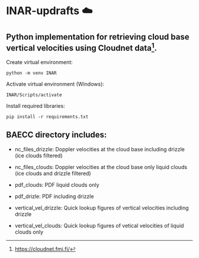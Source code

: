 # INAR-updrafts :cloud:

## Python implementation for retrieving cloud base vertical velocities using Cloudnet data[^1].


Create virtual environment:

    python -m venv INAR

Activate virtual environment (Windows):

    INAR/Scripts/activate
    
Install required libraries:

    pip install -r requirements.txt

## BAECC directory includes:


* nc_files_drizzle: Doppler velocities at the cloud base including drizzle (ice clouds filtered)
* nc_files_clouds: Doppler velocities at the cloud base only liquid clouds (ice clouds and drizzle filtered)

* pdf_clouds: PDF liquid clouds only
* pdf_drizle: PDF including drizzle

* vertical_vel_drizzle: Quick lookup figures of vertical velocities including drizzle
* vertical_vel_clouds: Quick lookup figures of vetical velocities of liquid clouds only


[^1]: https://cloudnet.fmi.fi/
